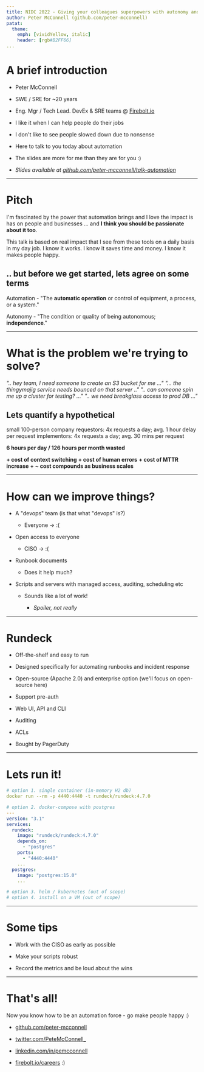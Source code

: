 ```yaml
---
title: NIDC 2022 - Giving your colleagues superpowers with autonomy and automation
author: Peter McConnell (github.com/peter-mcconnell)
patat:
  theme:
    emph: [vividYellow, italic]
    header: [rgb#B2FF66]
...
```


# A brief introduction

- Peter McConnell
- SWE / SRE for ~20 years
- Eng. Mgr / Tech Lead. DevEx & SRE teams @ [Firebolt.io](https://firebolt.io)

- I like it when I can help people do their jobs
- I don't like to see people slowed down due to nonsense

- Here to talk to you today about automation
- The slides are more for me than they are for you :)

- _Slides available at [github.com/peter-mcconnell/talk-automation](https://github.com/peter-mcconnell/talk-automation)_


---

# Pitch

I'm fascinated by the power that automation brings and I love the impact is has on people and businesses ... and **I think you should be passionate about it too**.

This talk is based on real impact that I see from these tools on a daily basis in my day job. I know it works. I know it saves time and money. I know it makes people happy.

## .. but before we get started, lets agree on some terms

Automation - "The **automatic operation** or control of equipment, a process, or a system."

Autonomy - "The condition or quality of being autonomous; **independence**."


---

# What is the problem we're trying to solve?


_".. hey team, I need someone to create an S3 bucket for me ..."_
_"... the thingymajig service needs bounced on that server .."_
_".. can someone spin me up a cluster for testing? ..."_
_".. we need breakglass access to prod DB ..."_

## Lets quantify a hypothetical

small 100-person company
requestors: 4x requests a day; avg. 1 hour delay per request
implementors: 4x requests a day; avg. 30 mins per request

**6 hours per day / 126 hours per month wasted**

**+ cost of context switching**
**+ cost of human errors**
**+ cost of MTTR increase**
**+ ~ cost compounds as business scales**


---

# How can we improve things?

- A "devops" team (is that what "devops" is?)

    - Everyone -> :(

- Open access to everyone

    - CISO -> :(

- Runbook documents

    - Does it help much?

- Scripts and servers with managed access, auditing, scheduling etc

    - Sounds like a lot of work!

        - *Spoiler, not really*


---

# Rundeck

- Off-the-shelf and easy to run

- Designed specifically for automating runbooks and incident response

- Open-source (Apache 2.0) and enterprise option (we'll focus on open-source here)

- Support pre-auth

- Web UI, API and CLI

- Auditing

- ACLs

- Bought by PagerDuty


---

# Lets run it!

```yaml
# option 1. single container (in-memory H2 db)
docker run --rm -p 4440:4440 -t rundeck/rundeck:4.7.0

# option 2. docker-compose with postgres
---
version: "3.1"
services:
  rundeck:
    image: "rundeck/rundeck:4.7.0"
    depends_on:
      - "postgres"
    ports:
      - "4440:4440"
    ...
  postgres:
    image: "postgres:15.0"
    ...

# option 3. helm / kubernetes (out of scope)
# option 4. install on a VM (out of scope)
```


---

# Some tips

- Work with the CISO as early as possible

- Make your scripts robust

- Record the metrics and be loud about the wins


---

# That's all!

Now you know how to be an automation force - go make people happy :)

 - [github.com/peter-mcconnell](https://github.com/peter-mcconnell)

 - [twitter.com/PeteMcConnell_](https://www.twitter.com/PeteMcConnell_)

 - [linkedin.com/in/pemcconnell](https://www.linkedin.com/in/pemcconnell)

 - [firebolt.io/careers](https://firebolt.io/careers) :)
